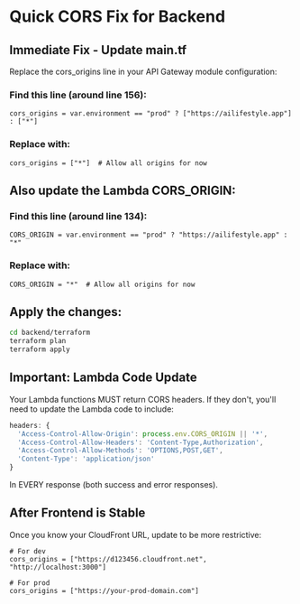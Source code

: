 # Quick CORS Fix for Backend

## Immediate Fix - Update main.tf

Replace the cors_origins line in your API Gateway module configuration:

### Find this line (around line 156):
```hcl
cors_origins = var.environment == "prod" ? ["https://ailifestyle.app"] : ["*"]
```

### Replace with:
```hcl
cors_origins = ["*"]  # Allow all origins for now
```

## Also update the Lambda CORS_ORIGIN:

### Find this line (around line 134):
```hcl
CORS_ORIGIN = var.environment == "prod" ? "https://ailifestyle.app" : "*"
```

### Replace with:
```hcl
CORS_ORIGIN = "*"  # Allow all origins for now
```

## Apply the changes:

```bash
cd backend/terraform
terraform plan
terraform apply
```

## Important: Lambda Code Update

Your Lambda functions MUST return CORS headers. If they don't, you'll need to update the Lambda code to include:

```javascript
headers: {
  'Access-Control-Allow-Origin': process.env.CORS_ORIGIN || '*',
  'Access-Control-Allow-Headers': 'Content-Type,Authorization',
  'Access-Control-Allow-Methods': 'OPTIONS,POST,GET',
  'Content-Type': 'application/json'
}
```

In EVERY response (both success and error responses).

## After Frontend is Stable

Once you know your CloudFront URL, update to be more restrictive:

```hcl
# For dev
cors_origins = ["https://d123456.cloudfront.net", "http://localhost:3000"]

# For prod  
cors_origins = ["https://your-prod-domain.com"]
```
